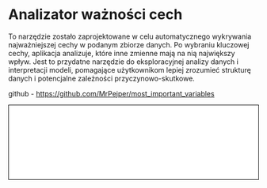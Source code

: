 # Analizator ważności cech

To narzędzie zostało zaprojektowane w celu automatycznego wykrywania najważniejszej cechy w podanym zbiorze danych. Po wybraniu kluczowej cechy, aplikacja analizuje, które inne zmienne mają na nią największy wpływ. Jest to przydatne narzędzie do eksploracyjnej analizy danych i interpretacji modeli, pomagające użytkownikom lepiej zrozumieć strukturę danych i potencjalne zależności przyczynowo-skutkowe.

github - https://github.com/MrPejper/most_important_variables

<iframe
    id="content"
    src="variables_site.html"
    width="100%"
    style="border:1px solid black;overflow:hidden;"
></iframe>
<script>
function resizeIframeToFitContent(iframe) {
    iframe.style.height = (iframe.contentWindow.document.documentElement.scrollHeight + 50) + "px";
    iframe.contentDocument.body.style["overflow"] = 'hidden';
}
window.addEventListener('load', function() {
    var iframe = document.getElementById('content');
    resizeIframeToFitContent(iframe);
});
window.addEventListener('resize', function() {
    var iframe = document.getElementById('content');
    resizeIframeToFitContent(iframe);
});
</script>